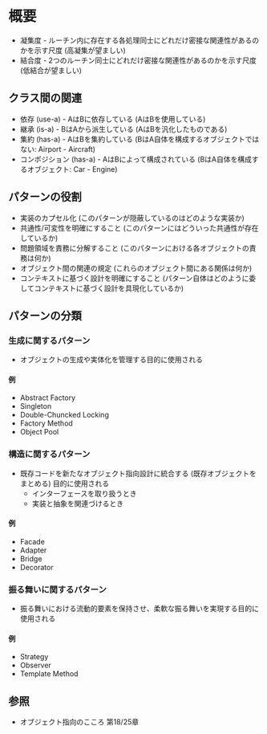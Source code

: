 # 概要
- 凝集度 - ルーチン内に存在する各処理同士にどれだけ密接な関連性があるのかを示す尺度 (高凝集が望ましい)
- 結合度 - 2つのルーチン同士にどれだけ密接な関連性があるのかを示す尺度 (低結合が望ましい)

## クラス間の関連
- 依存 (use-a) - AはBに依存している (AはBを使用している)
- 継承 (is-a) - BはAから派生している (AはBを汎化したものである)
- 集約 (has-a) - AはBを集約している (BはA自体を構成するオブジェクトではない: Airport - Aircraft)
- コンポジション (has-a) - AはBによって構成されている (BはA自体を構成するオブジェクト: Car - Engine)

## パターンの役割
- 実装のカプセル化
  (このパターンが隠蔽しているのはどのような実装か)
- 共通性/可変性を明確にすること
  (このパターンにはどういった共通性が存在しているか)
- 問題領域を責務に分解すること
  (このパターンにおける各オブジェクトの責務は何か)
- オブジェクト間の関連の規定
  (これらのオブジェクト間にある関係は何か)
- コンテキストに基づく設計を明確にすること
  (パターン自体はどのように委してコンテキストに基づく設計を具現化しているか)

## パターンの分類
### 生成に関するパターン
- オブジェクトの生成や実体化を管理する目的に使用される

#### 例
- Abstract Factory
- Singleton
- Double-Chuncked Locking
- Factory Method
- Object Pool

### 構造に関するパターン
- 既存コードを新たなオブジェクト指向設計に統合する (既存オブジェクトをまとめる) 目的に使用される
  - インターフェースを取り扱うとき
  - 実装と抽象を関連づけるとき

#### 例
- Facade
- Adapter
- Bridge
- Decorator

### 振る舞いに関するパターン
- 振る舞いにおける流動的要素を保持させ、柔軟な振る舞いを実現する目的に使用される

#### 例
- Strategy
- Observer
- Template Method

## 参照
- オブジェクト指向のこころ 第18/25章
